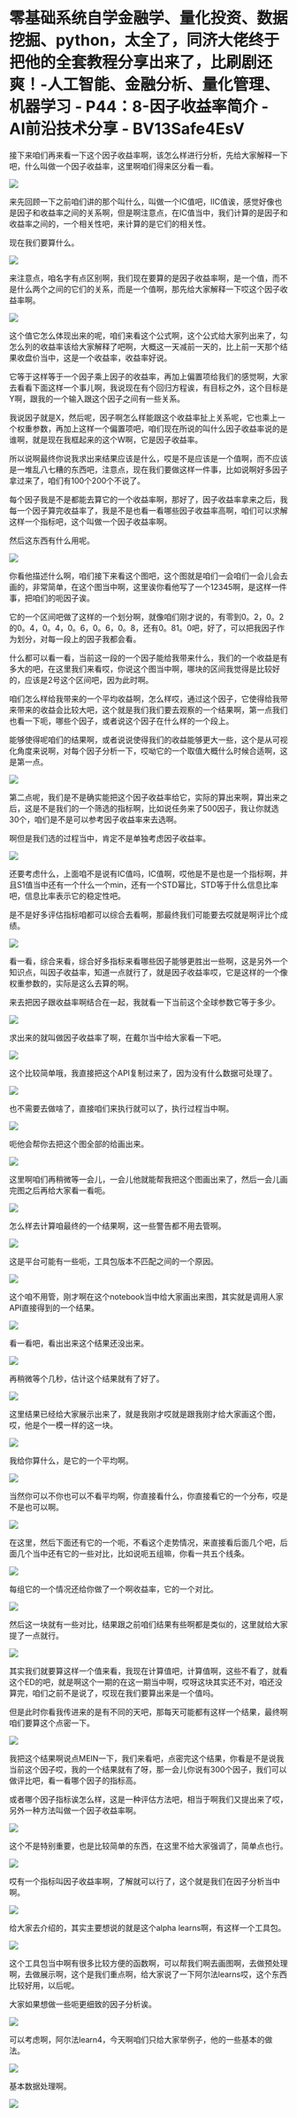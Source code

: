 # 零基础系统自学金融学、量化投资、数据挖掘、python，太全了，同济大佬终于把他的全套教程分享出来了，比刷剧还爽！-人工智能、金融分析、量化管理、机器学习 - P44：8-因子收益率简介 - AI前沿技术分享 - BV13Safe4EsV

接下来咱们再来看一下这个因子收益率啊，该怎么样进行分析，先给大家解释一下吧，什么叫做一个因子收益率，这里啊咱们得来区分看一看。



![](img/b1fa4eb9dc11e3173e685d16a723567a_1.png)

来先回顾一下之前咱们讲的那个叫什么，叫做一个IC值吧，IIC值诶，感觉好像也是因子和收益率之间的关系啊，但是啊注意点，在IC值当中，我们计算的是因子和收益率之间的，一个相关性吧，来计算的是它们的相关性。

现在我们要算什么。

![](img/b1fa4eb9dc11e3173e685d16a723567a_3.png)

来注意点，咱名字有点区别啊，我们现在要算的是因子收益率啊，是一个值，而不是什么两个之间的它们的关系，而是一个值啊，那先给大家解释一下哎这个因子收益率啊。



![](img/b1fa4eb9dc11e3173e685d16a723567a_5.png)

这个值它怎么体现出来的呢，咱们来看这个公式啊，这个公式给大家列出来了，勾怎么列的收益率该给大家解释了吧啊，大概这一天减前一天的，比上前一天那个结果收盘价当中，这是一个收益率，收益率好说。

它等于这样等于一个因子乘上因子的收益率，再加上偏置项给我们的感觉啊，大家去看看下面这样一个事儿啊，我说现在有个回归方程诶，有目标之外，这个目标是Y啊，跟我的一个输入跟这个因子之间有一些关系。

我说因子就是X，然后呢，因子啊怎么样能跟这个收益率扯上关系呢，它也乘上一个权重参数，再加上这样一个偏置项吧，咱们现在所说的叫什么因子收益率说的是谁啊，就是现在我框起来的这个W啊，它是因子收益率。

所以说啊最终你说我求出来结果应该是什么，哎是不是应该是一个值啊，而不应该是一堆乱八七糟的东西吧，注意点，现在我们要做这样一件事，比如说啊好多因子拿过来了，咱们有100个200个不说了。

每个因子我是不是都能去算它的一个收益率啊，那好了，因子收益率拿来之后，我每一个因子算完收益率了，我是不是也看一看哪些因子收益率高啊，咱们可以求解这样一个指标吧，这个叫做一个因子收益率啊。

然后这东西有什么用呢。

![](img/b1fa4eb9dc11e3173e685d16a723567a_7.png)

你看他描述什么啊，咱们接下来看这个图吧，这个图就是咱们一会咱们一会儿会去画的，非常简单，在这个图当中啊，这里诶你看他写了一个12345啊，是这样一件事，把咱们的呃因子诶。

它的一个区间吧做了这样的一个划分啊，就像咱们刚才说的，有零到0。2，0。2的0。4，0。4，0。6，0。6，0。8，还有0。81。0吧，好了，可以把我因子作为划分，对每一段上的因子我都会看。

什么都可以看一看，当前这一段的一个因子能给我带来什么，我们的一个收益是有多大的吧，在这里我们来看哎，你说这个图当中啊，哪块的区间我觉得是比较好的，应该是2号这个区间吧，因为此时啊。

咱们怎么样给我带来的一个平均收益啊，怎么样哎，通过这个因子，它使得给我带来带来的收益会比较大吧，这个就是我们我们要去观察的一个结果啊，第一点我们也看一下呃，哪些个因子，或者说这个因子在什么样的一个段上。

能够使得呢咱们的结果啊，或者说说使得我们的收益能够更大一些，这个是从可视化角度来说啊，对每个因子分析一下，哎呦它的一个取值大概什么时候合适啊，这是第一点。



![](img/b1fa4eb9dc11e3173e685d16a723567a_9.png)

第二点呢，我们是不是确实能把这个因子收益率给它，实际的算出来啊，算出来之后，这是不是我们的一个筛选的指标啊，比如说任务来了500因子，我让你就选30个，咱们是不是可以参考因子收益率来去选啊。

啊但是我们选的过程当中，肯定不是单独考虑因子收益率。

![](img/b1fa4eb9dc11e3173e685d16a723567a_11.png)

还要考虑什么，上面咱不是说有IC值吗，IC值啊，哎他是不是也是一个指标啊，并且S1值当中还有一个什么一个min，还有一个STD幂比，STD等于什么信息比率吧，信息比率表示它的稳定性吧。

是不是好多评估指标咱都可以综合去看啊，那最终我们可能要去哎就是啊评比个成绩。

![](img/b1fa4eb9dc11e3173e685d16a723567a_13.png)

看一看，综合来看，综合好多指标来看哪些因子能够更胜出一些啊，这是另外一个知识点，叫因子收益率，知道一点就行了，就是因子收益率哎，它是这样的一个像权重参数的，实际是这么去算的啊。

来去把因子跟收益率啊结合在一起，我就看一下当前这个全球参数它等于多少。

![](img/b1fa4eb9dc11e3173e685d16a723567a_15.png)

求出来的就叫做因子收益率了啊，在戴尔当中给大家看一下吧。

![](img/b1fa4eb9dc11e3173e685d16a723567a_17.png)

这个比较简单哦，我直接把这个API复制过来了，因为没有什么数据可处理了。

![](img/b1fa4eb9dc11e3173e685d16a723567a_19.png)

也不需要去做啥了，直接咱们来执行就可以了，执行过程当中啊。

![](img/b1fa4eb9dc11e3173e685d16a723567a_21.png)

呃他会帮你去把这个图全部的给画出来。

![](img/b1fa4eb9dc11e3173e685d16a723567a_23.png)

这里啊咱们再稍微等一会儿，一会儿他就能帮我把这个图画出来了，然后一会儿画完图之后再给大家看一看呃。

![](img/b1fa4eb9dc11e3173e685d16a723567a_25.png)

怎么样去计算咱最终的一个结果啊，这一些警告都不用去管啊。

![](img/b1fa4eb9dc11e3173e685d16a723567a_27.png)

这是平台可能有一些呃，工具包版本不匹配之间的一个原因。

![](img/b1fa4eb9dc11e3173e685d16a723567a_29.png)

这个咱不用管，刚才啊在这个notebook当中给大家画出来图，其实就是调用人家API直接得到的一个结果。



![](img/b1fa4eb9dc11e3173e685d16a723567a_31.png)

看一看吧，看出出来这个结果还没出来。

![](img/b1fa4eb9dc11e3173e685d16a723567a_33.png)

再稍微等个几秒，估计这个结果就有了好了。

![](img/b1fa4eb9dc11e3173e685d16a723567a_35.png)

这里结果已经给大家展示出来了，就是我刚才哎就是跟我刚才给大家画这个图，哎，他是个一模一样的这一块。

![](img/b1fa4eb9dc11e3173e685d16a723567a_37.png)

我给你算什么，是它的一个平均啊。

![](img/b1fa4eb9dc11e3173e685d16a723567a_39.png)

当然你可以不你也可以不看平均啊，你直接看什么，你直接看它的一个分布，哎是不是也可以啊。

![](img/b1fa4eb9dc11e3173e685d16a723567a_41.png)

在这里，然后下面还有它的一个呃，不看这个走势情况，来直接看后面几个吧，后面几个当中还有它的一些对比，比如说呃五组嘛，你看一共五个线条。



![](img/b1fa4eb9dc11e3173e685d16a723567a_43.png)

每组它的一个情况还给你做了一个啊收益率，它的一个对比。

![](img/b1fa4eb9dc11e3173e685d16a723567a_45.png)

然后这一块就有一些对比，结果跟之前咱们结果有些啊都是类似的，这里就给大家提了一点就行。

![](img/b1fa4eb9dc11e3173e685d16a723567a_47.png)

其实我们就要算这样一个值来看，我现在计算值吧，计算值啊，这些不看了，就看这个ED的吧，就是啊这个一期的在这一期当中啊，哎呀这块其实还不对，咱还没算完，咱们之前不是说了，哎现在我们要算出来是一个值吗。

但是此时你看我传进来的是有不同的天吧，那每天可能都有这样一个结果，最终啊咱们要算这个点密一下。

![](img/b1fa4eb9dc11e3173e685d16a723567a_49.png)

我把这个结果啊说点MEIN一下，我们来看吧，点密完这个结果，你看是不是说我当前这个因子哎，我的一个结果就有了呀，那一会儿你说有300个因子，我们可以做评比吧，看一看哪个因子的指标高。

或者哪个因子指标诶怎么样，这是一种评估方法吧，相当于啊我们又提出来了哎，另外一种方法叫做一个因子收益率啊。



![](img/b1fa4eb9dc11e3173e685d16a723567a_51.png)

这个不是特别重要，也是比较简单的东西，在这里不给大家强调了，简单点也行。

![](img/b1fa4eb9dc11e3173e685d16a723567a_53.png)

哎有一个指标叫因子收益率啊，了解就可以行了，这个就是我们在因子分析当中啊。

![](img/b1fa4eb9dc11e3173e685d16a723567a_55.png)

给大家去介绍的，其实主要想说的就是这个alpha learns啊，有这样一个工具包。

![](img/b1fa4eb9dc11e3173e685d16a723567a_57.png)

这个工具包当中啊有很多比较方便的函数啊，可以帮我们啊去画图啊，去做预处理啊，去做展示啊，这个是我们重点啊，给大家说了一下阿尔法learns哎，这个东西比较好用，以后呢。

大家如果想做一些呃更细致的因子分析诶。

![](img/b1fa4eb9dc11e3173e685d16a723567a_59.png)

可以考虑啊，阿尔法learn4，今天啊咱们只给大家举例子，他的一些基本的做法。

![](img/b1fa4eb9dc11e3173e685d16a723567a_61.png)

基本数据处理啊。

![](img/b1fa4eb9dc11e3173e685d16a723567a_63.png)